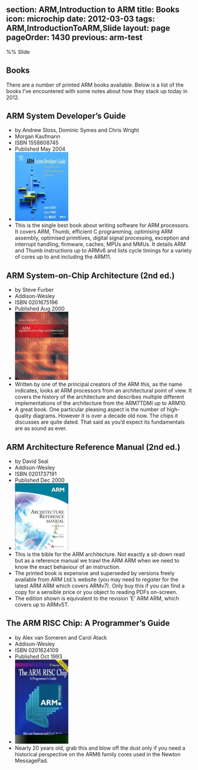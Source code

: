 section: ARM,Introduction to ARM
title: Books
icon: microchip
date: 2012-03-03
tags: ARM,IntroductionToARM,Slide
layout: page
pageOrder: 1430
previous: arm-test
----

%% Slide
  
## Books

There are a number of printed ARM books available. Below is a list of the books I’ve encountered with some notes about how they stack up today in 2012.

## ARM System Developer’s Guide
* by Andrew Sloss, Dominic Symes and Chris Wright
* Morgan Kaufmann
* ISBN 1558608745
* Published May 2004
* ![Book cover](img/book/asdg.jpg)
* This is the single best book about writing software for ARM processors. It covers ARM, Thumb, efficient C programming, optimising ARM assembly, optimised primitives, digital signal processing, exception and interrupt handling, firmware, caches, MPUs and MMUs. It details ARM and Thumb instructions up to ARMv6 and lists cycle timings for a variety of cores up to and including the ARM11.

## ARM System-on-Chip Architecture (2nd ed.)
* by Steve Furber
* Addison-Wesley
* ISBN 0201675196
* Published Aug 2000
* ![Book cover](img/book/armsoc.jpg)
* Written by one of the principal creators of the ARM this, as the name indicates, looks at ARM processors from an architectural point of view. It covers the history of the architecture and describes multiple different implementations of the architecture from the ARM7TDMI up to ARM10.
* A great book. One particular pleasing aspect is the number of high-quality diagrams. However it is over a decade old now. The chips it discusses are quite dated. That said as you’d expect its fundamentals are as sound as ever.

## ARM Architecture Reference Manual (2nd ed.)
* by David Seal
* Addison-Wesley
* ISBN 0201737191
* Published Dec 2000
* ![Book cover](img/book/armarm.jpg)
* This is the bible for the ARM architecture. Not exactly a sit-down read but as a reference manual we trawl the ARM ARM when we need to know the exact behaviour of an instruction.
* The printed book is expensive and superseded by versions freely available from ARM Ltd.’s website (you may need to register for the latest ARM ARM which covers ARMv7). Only buy this if you can find a copy for a sensible price or you object to reading PDFs on-screen.
* The edition shown is equivalent to the revision ‘E’ ARM ARM, which covers up to ARMv5T.

## The ARM RISC Chip: A Programmer’s Guide
* by Alex van Someren and Carol Atack
* Addison-Wesley
* ISBN 0201624109
* Published Oct 1993
* ![Book cover](img/book/armrisc.jpg)
* Nearly 20 years old, grab this and blow off the dust only if you need a historical perspective on the ARM6 family cores used in the Newton MessagePad.
